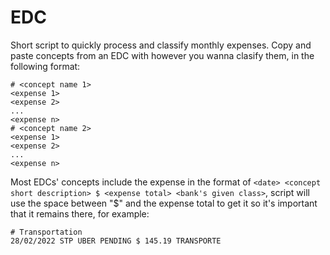 # EDC

Short script to quickly process and classify monthly expenses. Copy and paste concepts from an EDC with however you wanna clasify them, in the following format:

```
# <concept name 1>
<expense 1>
<expense 2>
...
<expense n>
# <concept name 2>
<expense 1>
<expense 2>
...
<expense n>
```

Most EDCs' concepts include the expense in the format of `<date> <concept short description> $ <expense total> <bank's given class>`, script will use the space between "$" and the expense total to get it so it's important that it remains there, for example:

```
# Transportation
28/02/2022 STP UBER PENDING $ 145.19 TRANSPORTE
```